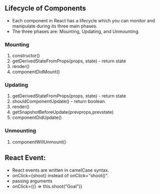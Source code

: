 ## Lifecycle of Components
- Each component in React has a lifecycle which you can monitor and manipulate during its three main phases.
- The three phases are: Mounting, Updating, and Unmounting.
### Mounting
1. constructor()
2. getDerivedStateFromProps(props, state) - return state
3. render()
4. componentDidMount()

### Updating
  1. getDerivedStateFromProps(props, state) - return state
  2. shouldComponentUpdate()  - return boolean.
  3. render()
  4. getSnapshotBeforeUpdate(prevprops,prevstate)
  5. componentDidUpdate()
 ### Unmounting
   1. componentWillUnmount()

## React Event:
- React events are written in camelCase syntax.
- onClick={shoot}  instead of onClick="shoot()".
- passing arguments 
- onClick={() => this.shoot("Goal")}
